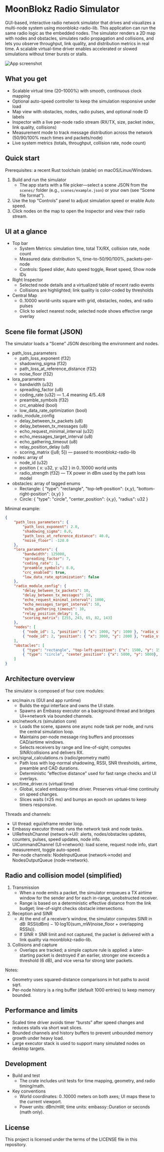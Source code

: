 # MoonBlokz Radio Simulator

GUI-based, interactive radio network simulator that drives and visualizes a multi-node system using moonblokz-radio-lib. This application can run the same radio logic as the embedded nodes. The simulator renders a 2D map with nodes and obstacles, simulates radio propagation and collisions, and lets you observe throughput, link quality, and distribution metrics in real time. A scalable virtual-time driver enables accelerated or slowed simulations without timer bursts or stalls.

![App screenshot](docs/images/screenshot1.png)

## What you get

- Scalable virtual time (20–1000%) with smooth, continuous clock mapping
- Optional auto-speed controller to keep the simulation responsive under load
- Map view with obstacles, nodes, radio pulses, and optional node ID labels
- Inspector with a live per-node radio stream (RX/TX, size, packet index, link quality, collisions)
- Measurement mode to track message distribution across the network (50/90/100% reach times and packets/node)
- Live system metrics (totals, throughput, collision rate, node count)

## Quick start

Prerequisites: a recent Rust toolchain (stable) on macOS/Linux/Windows.

1) Build and run the simulator
	- The app starts with a file picker—select a scene JSON from the `scenes/` folder (e.g., `scenes/example.json`) or your own (see “Scene file format”).
2) Use the top “Controls” panel to adjust simulation speed or enable Auto speed.
3) Click nodes on the map to open the Inspector and view their radio stream.

## UI at a glance

- Top bar
	- System Metrics: simulation time, total TX/RX, collision rate, node count
	- Measured data: distribution %, time-to-50/90/100%, packets-per-node
	- Controls: Speed slider, Auto speed toggle, Reset speed, Show node IDs
- Right Inspector
	- Selected node details and a virtualized table of recent radio events
	- Collisions are highlighted; link quality is color-coded by thresholds
- Central Map
	- 0..10000 world-units square with grid, obstacles, nodes, and radio pulses
	- Click to select nearest node; selected node shows effective range overlay

## Scene file format (JSON)

The simulator loads a “Scene” JSON describing the environment and nodes.

- path_loss_parameters
	- path_loss_exponent (f32)
	- shadowing_sigma (f32)
	- path_loss_at_reference_distance (f32)
	- noise_floor (f32)
- lora_parameters
	- bandwidth (u32)
	- spreading_factor (u8)
	- coding_rate (u32) — 1..4 meaning 4/5..4/8
	- preamble_symbols (f32)
	- crc_enabled (bool)
	- low_data_rate_optimization (bool)
- radio_module_config
	- delay_between_tx_packets (u8)
	- delay_between_tx_messages (u8)
	- echo_request_minimal_interval (u32)
	- echo_messages_target_interval (u8)
	- echo_gathering_timeout (u8)
	- relay_position_delay (u8)
	- scoring_matrix ([u8; 5]) — passed to moonblokz-radio-lib
- nodes: array of
	- node_id (u32)
	- position { x: u32, y: u32 } in 0..10000 world units
	- radio_strength (f32) — TX power in dBm used by the path loss model
- obstacles: array of tagged enums
	- Rectangle: { "type": "rectangle", "top-left-position": {x,y}, "bottom-right-position": {x,y} }
	- Circle: { "type": "circle", "center_position": {x,y}, "radius": u32 }

Minimal example:

```json
{
	"path_loss_parameters": {
		"path_loss_exponent": 2.0,
		"shadowing_sigma": 0.0,
		"path_loss_at_reference_distance": 40.0,
		"noise_floor": -120.0
	},
	"lora_parameters": {
		"bandwidth": 125000,
		"spreading_factor": 7,
		"coding_rate": 1,
		"preamble_symbols": 8.0,
		"crc_enabled": true,
		"low_data_rate_optimization": false
	},
	"radio_module_config": {
		"delay_between_tx_packets": 10,
		"delay_between_tx_messages": 10,
		"echo_request_minimal_interval": 1000,
		"echo_messages_target_interval": 50,
		"echo_gathering_timeout": 10,
		"relay_position_delay": 0,
		"scoring_matrix": [255, 243, 65, 82, 143]
	},
	"nodes": [
		{ "node_id": 1, "position": { "x": 1000, "y": 1000 }, "radio_strength": 14.0 },
		{ "node_id": 2, "position": { "x": 3000, "y": 2000 }, "radio_strength": 14.0 }
	],
	"obstacles": [
		{ "type": "rectangle", "top-left-position": {"x": 1500, "y": 1500}, "bottom-right-position": {"x": 2500, "y": 2500} },
		{ "type": "circle", "center_position": {"x": 5000, "y": 5000}, "radius": 400 }
	]
}
```

## Architecture overview

The simulator is composed of four core modules:

- src/main.rs (GUI and app runtime)
	- Builds the egui interface and owns the UI state.
	- Spawns an Embassy executor on a background thread and bridges UI↔network via bounded channels.
- src/network.rs (simulation core)
	- Loads the scene, spawns one async node task per node, and runs the central simulation loop.
	- Maintains per-node message ring buffers and processes CAD/airtime windows.
	- Selects receivers by range and line-of-sight; computes SINR/collisions and delivers RX.
- src/signal_calculations.rs (radio/geometry math)
	- Path loss with log-normal shadowing, RSSI, SNR thresholds, airtime, preamble and CAD durations.
	- Deterministic “effective distance” used for fast range checks and UI overlays.
- src/time_driver.rs (virtual time)
	- Global, scaled embassy-time driver. Preserves virtual-time continuity on speed changes.
	- Slices waits (≤25 ms) and bumps an epoch on updates to keep timers responsive.

Threads and channels:

- UI thread: egui/eframe render loop.
- Embassy executor thread: runs the network task and node tasks.
- UIRefreshChannel (network→UI): alerts, nodes/obstacles updates, counters, pulses, speed updates, node info.
- UICommandChannel (UI→network): load scene, request node info, start measurement, toggle auto-speed.
- Per-node channels: NodeInputQueue (network→node) and NodesOutputQueue (node→network).

## Radio and collision model (simplified)

1) Transmission
	 - When a node emits a packet, the simulator enqueues a TX airtime window for the sender and for each in-range, unobstructed receiver.
	 - Range is based on a deterministic effective distance from the link budget; line-of-sight checks obstacle intersections.
2) Reception and SINR
	 - At the end of a receiver’s window, the simulator computes SINR in dB:
		 RSSI(dBm) − 10·log10(sum_mW(noise_floor + overlapping RSSIs)).
	 - If SINR ≥ SNR limit and not captured, the packet is delivered with a link quality via moonblokz-radio-lib.
3) Collisions and capture
	 - Overlaps are tracked; a simple capture rule is applied: a later-starting packet is destroyed if an earlier, stronger one exceeds a threshold (6 dB), and vice versa for strong later packets.

Notes:
- Geometry uses squared-distance comparisons in hot paths to avoid sqrt.
- Per-node history is a ring buffer (default 1000 entries) to keep memory bounded.

## Performance and limits

- Scaled time driver avoids timer “bursts” after speed changes and reduces stalls via short wait slices.
- Bounded channels and history buffers to prevent unbounded memory growth under heavy load.
- Large executor stack is used to support many simulated nodes on desktop targets.

## Development

- Build and test
	- The crate includes unit tests for time mapping, geometry, and radio timing/math.
- Key conventions
	- World coordinates: 0..10000 meters on both axes; UI maps these to the current viewport.
	- Power units: dBm/mW; time units: embassy::Duration or seconds (math only).

## License

This project is licensed under the terms of the LICENSE file in this repository.
